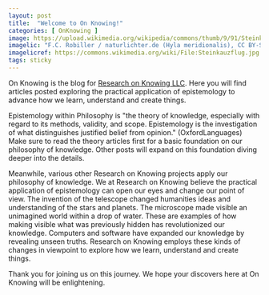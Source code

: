```yaml
---
layout: post
title:  "Welcome to On Knowing!"
categories: [ OnKnowing ]
image: https://upload.wikimedia.org/wikipedia/commons/thumb/9/91/Steinkauzflug.jpg/512px-Steinkauzflug.jpg
imagelic: "F.C. Robiller / naturlichter.de (Hyla meridionalis), CC BY-SA 3.0 &lt;https://creativecommons.org/licenses/by-sa/3.0&gt;, via Wikimedia Commons"
imagelicref: https://commons.wikimedia.org/wiki/File:Steinkauzflug.jpg
tags: sticky
---
```


On Knowing is the blog for [Research on Knowing LLC](https://www.researchonknowing.com/). Here you will find articles posted exploring 
the practical application of epistemology to advance how we learn, understand and create things.

Epistemology within Philosophy is "the theory of knowledge, especially with regard to its methods, validity, and scope. 
Epistemology is the investigation of what distinguishes justified belief from opinion." (OxfordLanguages) 
Make sure to read the theory articles first for a basic foundation on our philosophy of knowledge.
Other posts will expand on this foundation diving deeper into the details.

Meanwhile, various other Research on Knowing projects apply our philosophy of knowledge. We at Research on Knowing believe the practical 
application of epistemology can open our eyes and change our point of view. 
The invention of the telescope changed humanities ideas and understanding of the stars and planets. 
The microscope made visible an unimagined world within a drop of water. 
These are examples of how making visible what was previously hidden has revolutionized our knowledge. 
Computers and software have expanded our knowledge by revealing unseen truths. 
Research on Knowing employs these kinds of changes in viewpoint to explore how we learn, understand and create things.

Thank you for joining us on this journey. We hope your discovers here at On Knowing will be enlightening.   